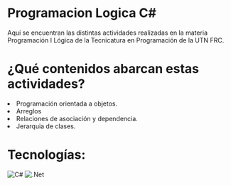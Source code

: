 # Programacion Logica C#
<p>Aquí se encuentran las distintas actividades realizadas en la materia Programación I Lógica de la Tecnicatura en Programación de la UTN FRC.</p>

# ¿Qué contenidos abarcan estas actividades?
<li>Programación orientada a objetos.</li>
<li>Arreglos</li>
<li>Relaciones de asociación y dependencia.</li>
<li>Jerarquia de clases.</li>

# Tecnologías:
![C#](https://img.shields.io/badge/c%23-%23239120.svg?style=for-the-badge&logo=csharp&logoColor=white) ![.Net](https://img.shields.io/badge/.NET-5C2D91?style=for-the-badge&logo=.net&logoColor=white)
